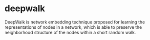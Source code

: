 # deepwalk
DeepWalk is network embedding technique proposed for learning the representations of nodes in a network, which is able to preserve the neighborhood structure of the nodes within a short random walk.
